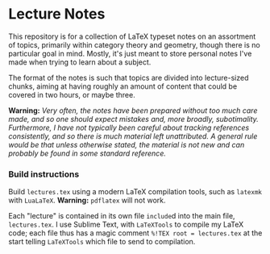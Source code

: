 # Lecture Notes
This repository is for a collection of LaTeX typeset notes on an assortment of topics, primarily within category theory and geometry, though there is no particular goal in mind. Mostly, it's just meant to store personal notes I've made when trying to learn about a subject.

The format of the notes is such that topics are divided into lecture-sized chunks, aiming at having roughly an amount of content that could be covered in two hours, or maybe three.

**Warning:** _Very often, the notes have been prepared without too much care made, and so one should expect mistakes and, more broadly, subotimality. Furthermore, I have not typically been careful about tracking references consistently, and so there is much material left unattributed. A general rule would be that unless otherwise stated, the material is not new and can probably be found in some standard reference._


### Build instructions
Build `lectures.tex` using a modern LaTeX compilation tools, such as `latexmk` with `LuaLaTeX`. **Warning:** `pdflatex` will not work.

Each "lecture" is contained in its own file `include`d into the main file, `lectures.tex`. I use Sublime Text, with `LaTeXTools` to compile my LaTeX code; each file thus has a magic comment `%!TEX root = lectures.tex` at the start telling `LaTeXTools` which file to send to compilation.
